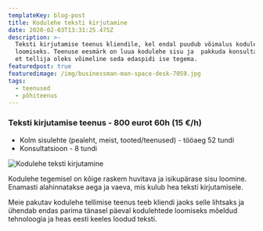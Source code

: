 ```yaml
---
templateKey: blog-post
title: Kodulehe teksti kirjutamine
date: 2020-02-03T13:31:25.475Z
description: >-
  Teksti kirjutamise teenus kliendile, kel endal puudub võimalus kodulehe sisu
  loomiseks. Teenuse eesmärk on luua kodulehe sisu ja  pakkuda konsultatsiooni,
  et tellija oleks võimeline seda edaspidi ise tegema.
featuredpost: true
featuredimage: /img/businessman-man-space-desk-7059.jpg
tags:
  - teenused
  - põhiteenus
---
```

### Teksti kirjutamise teenus - 800 eurot 60h (15 €/h)

* Kolm sisulehte (pealeht, meist, tooted/teenused) - tööaeg 52 tundi
* Konsultatsioon - 8 tundi



![Kodulehe teksti kirjutamine](/img/kodulehe-teksti-kirjutamine.jpg "Kodulehe teksti kirjutamine")

Kodulehe tegemisel on kõige raskem huvitava ja isikupärase sisu loomine. Enamasti alahinnatakse aega ja vaeva, mis kulub hea teksti kirjutamisele. 

Meie pakutav kodulehe tellimise teenus teeb kliendi jaoks selle lihtsaks ja ühendab endas parima tänasel päeval kodulehtede loomiseks mõeldud tehnoloogia ja heas eesti keeles loodud teksti.
